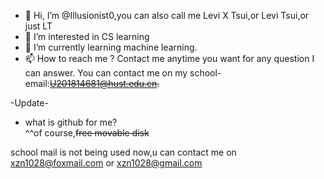 - 👋 Hi, I’m @Illusionist0,you can also call me Levi X Tsui,or Levi Tsui,or just LT
- 👀 I’m interested in CS learning
- 🌱 I’m currently learning machine learning.
- 📫 How to reach me ?
Contact me anytime you want for any question I can answer.
You can contact me on my school-email:<s>U201814681@hust.edu.cn.</s>

-Update-

- what is github for me?  
^^of course,<s>free movable disk</s>

school mail is not being used now,u can contact me on xzn1028@foxmail.com or xzn1028@gmail.com
<!---
Illusionist0/Illusionist0 is a ✨ special ✨ repository because its `README.md` (this file) appears on your GitHub profile.
You can click the Preview link to take a look at your changes.
--->
